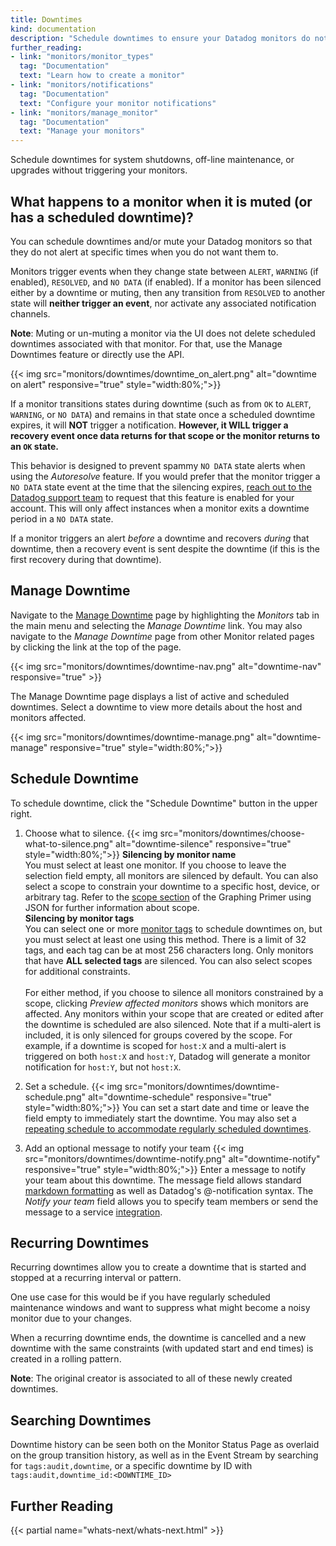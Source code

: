 ```yaml
---
title: Downtimes
kind: documentation
description: "Schedule downtimes to ensure your Datadog monitors do not alert during specific time periods."
further_reading:
- link: "monitors/monitor_types"
  tag: "Documentation"
  text: "Learn how to create a monitor"
- link: "monitors/notifications"
  tag: "Documentation"
  text: "Configure your monitor notifications"
- link: "monitors/manage_monitor"
  tag: "Documentation"
  text: "Manage your monitors"
---
```


Schedule downtimes for system shutdowns, off-line maintenance, or upgrades without triggering your monitors.

## What happens to a monitor when it is muted (or has a scheduled downtime)?

You can schedule downtimes and/or mute your Datadog monitors so that they do not alert at specific times when you do not want them to.

Monitors trigger events when they change state between `ALERT`, `WARNING` (if enabled), `RESOLVED`, and `NO DATA` (if enabled). If a monitor has been silenced either by a downtime or muting, then any transition from `RESOLVED` to another state will **neither trigger an event**, nor activate any associated notification channels. 

**Note**: Muting or un-muting a monitor via the UI does not delete scheduled downtimes associated with that monitor. For that, use the Manage Downtimes feature or directly use the API.

{{< img src="monitors/downtimes/downtime_on_alert.png" alt="downtime on alert" responsive="true" style="width:80%;">}}

If a monitor transitions states during downtime (such as from `OK` to `ALERT`, `WARNING`, or `NO DATA`) and remains in that state once a scheduled downtime expires, it will **NOT** trigger a notification. 
**However, it WILL trigger a recovery event once data returns for that scope or the monitor returns to an `OK` state.** 

This behavior is designed to prevent spammy `NO DATA` state alerts when using the *Autoresolve* feature. If you would prefer that the monitor trigger a `NO DATA` state event at the time that the silencing expires, [reach out to the Datadog support team][1] to request that this feature is enabled for your account. This will only affect instances when a monitor exits a downtime period in a `NO DATA` state.

If a monitor triggers an alert _before_ a downtime and recovers _during_ that downtime, then a recovery event is sent despite the downtime (if this is the first recovery during that downtime).


## Manage Downtime

Navigate to the [Manage Downtime][2] page by highlighting the *Monitors* tab in the main menu and selecting the *Manage Downtime* link. You may also navigate to the *Manage Downtime* page from other Monitor related pages by clicking the link at the top of the page.

{{< img src="monitors/downtimes/downtime-nav.png" alt="downtime-nav" responsive="true" >}}

The Manage Downtime page displays a list of active and scheduled downtimes. Select a downtime to view more details about the host and monitors affected.

{{< img src="monitors/downtimes/downtime-manage.png" alt="downtime-manage" responsive="true" style="width:80%;">}}

## Schedule Downtime

To schedule downtime, click the "Schedule Downtime" button in the upper right.

1. Choose what to silence.
   {{< img src="monitors/downtimes/choose-what-to-silence.png" alt="downtime-silence" responsive="true" style="width:80%;">}}
   **Silencing by monitor name**  
   You must select at least one monitor. If you choose to leave the selection field empty, all monitors are silenced by default. You can also select a scope to constrain your downtime to a specific host, device, or arbitrary tag. Refer to the [scope section][3] of the Graphing Primer using JSON for further information about scope.  
   **Silencing by monitor tags**  
   You can select one or more [monitor tags][4] to schedule downtimes on, but you must select at least one using this method. There is a limit of 32 tags, and each tag can be at most 256 characters long. Only monitors that have **ALL selected tags** are silenced. You can also select scopes for additional constraints.  <br/><br/>
   For either method, if you choose to silence all monitors constrained by a scope, clicking *Preview affected monitors* shows which monitors are affected. Any monitors within your scope that are created or edited after the downtime is scheduled are also silenced. Note that if a multi-alert is included, it is only silenced for groups covered by the scope. For example, if a downtime is scoped for `host:X` and a multi-alert is triggered on both `host:X` and `host:Y`, Datadog will generate a monitor notification for `host:Y`, but not `host:X`.

2. Set a schedule.
  {{< img src="monitors/downtimes/downtime-schedule.png" alt="downtime-schedule" responsive="true" style="width:80%;">}}
  You can set a start date and time or leave the field empty to immediately start the downtime. You may also set a [repeating schedule to accommodate regularly scheduled downtimes](#recurring-downtimes).

3. Add an optional message to notify your team
  {{< img src="monitors/downtimes/downtime-notify.png" alt="downtime-notify" responsive="true" style="width:80%;">}}
  Enter a message to notify your team about this downtime. The message field allows standard [markdown formatting][5] as well as Datadog's @-notification syntax. The *Notify your team* field allows you to specify team members or send the message to a service [integration][6].

## Recurring Downtimes

Recurring downtimes allow you to create a downtime that is started and stopped at a recurring interval or pattern. 

One use case for this would be if you have regularly scheduled maintenance windows and want to suppress what might become a noisy monitor due to your changes.

When a recurring downtime ends, the downtime is cancelled and a new downtime with the same constraints (with updated start and end times) is created in a rolling pattern. 

**Note**: The original creator is associated to all of these newly created downtimes.

## Searching Downtimes

Downtime history can be seen both on the Monitor Status Page as overlaid on the group transition history, as well as in the Event Stream by searching for `tags:audit,downtime`, or a specific downtime by ID with `tags:audit,downtime_id:<DOWNTIME_ID>`

## Further Reading

{{< partial name="whats-next/whats-next.html" >}}

[1]: /help
[2]: https://app.datadoghq.com/monitors#/downtime
[3]: /graphing/graphing_json/#scope
[4]: /monitors/manage_monitor/#monitor-tags
[5]: http://daringfireball.net/projects/markdown/syntax
[6]: https://app.datadoghq.com/account/settings#integrations
